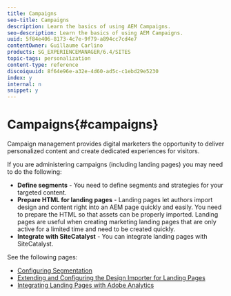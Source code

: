 ```yaml
---
title: Campaigns
seo-title: Campaigns
description: Learn the basics of using AEM Campaigns.
seo-description: Learn the basics of using AEM Campaigns.
uuid: 5f84e406-8173-4c7e-9f79-a894cc7cd4e7
contentOwner: Guillaume Carlino
products: SG_EXPERIENCEMANAGER/6.4/SITES
topic-tags: personalization
content-type: reference
discoiquuid: 8f64e96e-a32e-4d60-ad5c-c1ebd29e5230
index: y
internal: n
snippet: y
---
```


# Campaigns{#campaigns}

Campaign management provides digital marketers the opportunity to deliver personalized content and create dedicated experiences for visitors.

If you are administering campaigns (including landing pages) you may need to do the following:

* **Define segments** - You need to define segments and strategies for your targeted content.
* **Prepare HTML for landing pages** - Landing pages let authors import design and content right into an AEM page quickly and easily. You need to prepare the HTML so that assets can be properly imported. Landing pages are useful when creating marketing landing pages that are only active for a limited time and need to be created quickly.
* **Integrate with SiteCatalyst** - You can integrate landing pages with SiteCatalyst.

See the following pages:

* [Configuring Segmentation](../../../sites/administering/using/campaign-segmentation.md)
* [Extending and Configuring the Design Importer for Landing Pages](../../../sites/administering/using/extending-the-design-importer-for-landingpages.md)
* [Integrating Landing Pages with Adobe Analytics](../../../sites/administering/using/integrating-landing-pages-with-adobe-analytics.md)

